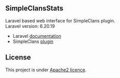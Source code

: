 ## SimpleClansStats

Laravel based web interface for SimpleClans plugin. <br>
Laravel version: 6.20.19

* Laravel [documentation](https://laravel.com/docs)
* SimpleClans [plugin](https://github.com/RoinujNosde/SimpleClans)
## License

This project is under [Apache2 licence](https://github.com/Tomut0/SimpleClansStats/blob/main/LICENSE).
